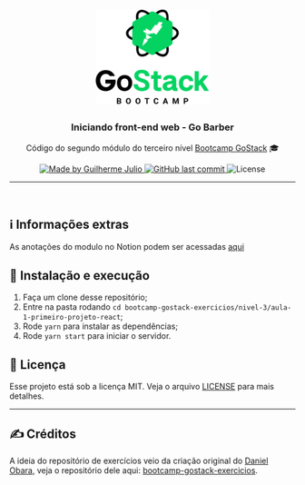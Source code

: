 <h1 align="center">
    <img alt="GoStack" src="../../.github/bootcamp-header.png" width="200px" />
</h1>

<h3 align="center">
  Iniciando front-end web - Go Barber
</h3>

<p align="center">Código do segundo módulo do terceiro nível <a href="https://rocketseat.com.br/bootcamp">Bootcamp GoStack</a> 🎓</p>

<p align="center">
  <a href="https://www.linkedin.com/in/guilhermejulio/">
    <img alt="Made by Guilherme Julio" src="https://img.shields.io/badge/made--by-Guilherme%20Julio-green">
  </a>
  
  <a href="https://github.com/guilhermejulio/gostack-exercicios/commits/master">
    <img alt="GitHub last commit" src="https://img.shields.io/github/last-commit/guilhermejulio/gostack-exercicios">
  </a>

  <img alt="License" src="https://img.shields.io/badge/license-MIT-%2304D361">	
	
</p>

<hr>
<br/>

   
## ℹ️ Informações extras

As anotações do modulo no Notion podem ser acessadas [aqui](https://www.notion.so/Iniciando-front-end-do-App-b12e585bde134f4f848d72011a572c97)

## 🚀 Instalação e execução

1. Faça um clone desse repositório;
2. Entre na pasta rodando `cd bootcamp-gostack-exercicios/nivel-3/aula-1-primeiro-projeto-react`;
3. Rode `yarn` para instalar as dependências;
4. Rode `yarn start` para iniciar o servidor.


## :memo: Licença

Esse projeto está sob a licença MIT. Veja o arquivo [LICENSE](LICENSE) para mais detalhes.

---

## :writing_hand: Créditos

A ideia do repositório de exercícios veio da criação original do [Daniel Obara](https://github.com/DanielObara), veja o repositório dele aqui: [bootcamp-gostack-exercicios](https://github.com/DanielObara/bootcamp-gostack-exercicios).
